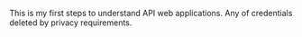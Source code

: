 This is my first steps to understand API web applications.
Any of credentials deleted by privacy requirements.
